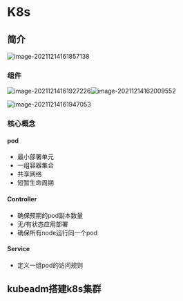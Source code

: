 # K8s

## 简介

![image-20211214161857138](C:\Users\12589\AppData\Roaming\Typora\typora-user-images\image-20211214161857138.png)

### 组件

![image-20211214161927226](C:\Users\12589\AppData\Roaming\Typora\typora-user-images\image-20211214161927226.png)![image-20211214162009552](C:\Users\12589\AppData\Roaming\Typora\typora-user-images\image-20211214162009552.png)

![image-20211214161947053](C:\Users\12589\AppData\Roaming\Typora\typora-user-images\image-20211214161947053.png)

### 核心概念

#### pod

- 最小部署单元
- 一组容器集合
- 共享网络
- 短暂生命周期

#### Controller

- 确保预期的pod副本数量
- 无/有状态应用部署
- 确保所有node运行同一个pod

#### Service

- 定义一组pod的访问规则

  

## kubeadm搭建k8s集群

